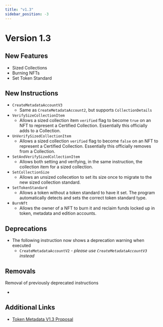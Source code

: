 ```yaml
---
title: "v1.3"
sidebar_position: -3
---
```


# Version 1.3

## New Features

- Sized Collections
- Burning NFTs
- Set Token Standard

## New Instructions

- `CreateMetadataAccountV3`
  - Same as `CreateMetadataAccount2`, but supports `CollectionDetails`
- `VerifySizeCollectionItem`
  - Allows a sized collection item `verified` flag to become `true` on an NFT to represent a Certified Collection. Essentially this officially adds to a Collection.
- `UnVerifySizedCollectionItem`
  - Allows a sized collection `verified` flag to become `false` on an NFT to represent a Certified Collection. Essentially this officially removes from a Collection.
- `SetAndVerifySizedCollectionItem`
  - Allows both setting and verifying, in the same instruction, the collection item for a sized collection.
- `SetCollectionSize`
  - Allows an unsized collecetion to set its size once to migrate to the new sized collection standard.
- `SetTokenStandard`
  - Allows a token without a token standard to have it set. The program automatically detects and sets the correct token standard type.
- `BurnNft`
  - Allows the owner of a NFT to burn it and reclaim funds locked up in token, metadata and edition accounts.


## Deprecations

- The following instruction now shows a deprecation warning when executed
  - `CreateMetadataAccountV2` - _please use `CreateMetadataAccountV3` instead_

## Removals

Removal of previously deprecated instructions

- 

## Additional Links

- [Token Metadata V1.3 Proposal](https://github.com/metaplex-foundation/metaplex-program-library/discussions/444)
